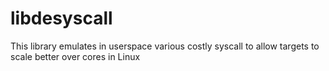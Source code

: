# libdesyscall

This library emulates in userspace various costly syscall to allow targets to scale better over cores in Linux
